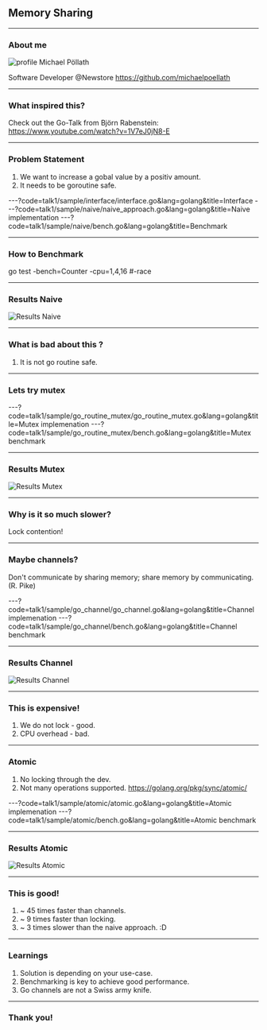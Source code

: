 ## Memory Sharing


---
### About me
![profile](https://avatars2.githubusercontent.com/u/24293821?s=460&v=4)
Michael Pöllath

Software Developer @Newstore
https://github.com/michaelpoellath

---

### What inspired this?

Check out the Go-Talk from Björn Rabenstein:
https://www.youtube.com/watch?v=1V7eJ0jN8-E

---
### Problem Statement

1. We want to increase a gobal value by a positiv amount.
2. It needs to be goroutine safe.

---?code=talk1/sample/interface/interface.go&lang=golang&title=Interface
---?code=talk1/sample/naive/naive_approach.go&lang=golang&title=Naive implementation
---?code=talk1/sample/naive/bench.go&lang=golang&title=Benchmark

--- 
### How to Benchmark

go test -bench=Counter -cpu=1,4,16 #-race

---
### Results Naive
![Results Naive](https://i.imgur.com/hJjyp6r.png)

---
### What is bad about this ?

1. It is not go routine safe.


---
### Lets try mutex

---?code=talk1/sample/go_routine_mutex/go_routine_mutex.go&lang=golang&title=Mutex implemenation
---?code=talk1/sample/go_routine_mutex/bench.go&lang=golang&title=Mutex benchmark

---
### Results Mutex
![Results Mutex](https://i.imgur.com/U9Mt4D0.png)

---
### Why is it so much slower?

Lock contention!

---
### Maybe channels?
Don't communicate by sharing memory; share memory by communicating. (R. Pike)


---?code=talk1/sample/go_channel/go_channel.go&lang=golang&title=Channel implemenation
---?code=talk1/sample/go_channel/bench.go&lang=golang&title=Channel benchmark

---
### Results Channel
![Results Channel](https://i.imgur.com/xoXB1ee.png)

---
### This is expensive!
1. We do not lock - good.
2. CPU overhead - bad.

---
### Atomic
1. No locking through the dev.
3. Not many operations supported.
https://golang.org/pkg/sync/atomic/


---?code=talk1/sample/atomic/atomic.go&lang=golang&title=Atomic implemenation
---?code=talk1/sample/atomic/bench.go&lang=golang&title=Atomic benchmark

---
### Results Atomic
![Results Atomic](https://i.imgur.com/yIOwlAM.jpg)

---
### This is good!
1. ~ 45 times faster than channels.
2. ~ 9 times faster than locking.
3. ~ 3 times slower than the naive approach. :D

---
### Learnings
1. Solution is depending on your use-case.
2. Benchmarking is key to achieve good performance.
3. Go channels are not a Swiss army knife.

---
### Thank you!
